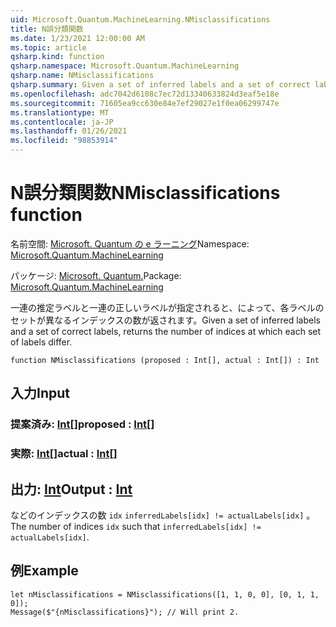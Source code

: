 ```yaml
---
uid: Microsoft.Quantum.MachineLearning.NMisclassifications
title: N誤分類関数
ms.date: 1/23/2021 12:00:00 AM
ms.topic: article
qsharp.kind: function
qsharp.namespace: Microsoft.Quantum.MachineLearning
qsharp.name: NMisclassifications
qsharp.summary: Given a set of inferred labels and a set of correct labels, returns the number of indices at which each set of labels differ.
ms.openlocfilehash: adc7042d6108c7ec72d13340633824d3eaf5e18e
ms.sourcegitcommit: 71605ea9cc630e84e7ef29027e1f0ea06299747e
ms.translationtype: MT
ms.contentlocale: ja-JP
ms.lasthandoff: 01/26/2021
ms.locfileid: "98853914"
---
```

# <a name="nmisclassifications-function"></a><span data-ttu-id="b6cf1-102">N誤分類関数</span><span class="sxs-lookup"><span data-stu-id="b6cf1-102">NMisclassifications function</span></span>

<span data-ttu-id="b6cf1-103">名前空間: [Microsoft. Quantum の e ラーニング](xref:Microsoft.Quantum.MachineLearning)</span><span class="sxs-lookup"><span data-stu-id="b6cf1-103">Namespace: [Microsoft.Quantum.MachineLearning](xref:Microsoft.Quantum.MachineLearning)</span></span>

<span data-ttu-id="b6cf1-104">パッケージ: [Microsoft. Quantum.](https://nuget.org/packages/Microsoft.Quantum.MachineLearning)</span><span class="sxs-lookup"><span data-stu-id="b6cf1-104">Package: [Microsoft.Quantum.MachineLearning](https://nuget.org/packages/Microsoft.Quantum.MachineLearning)</span></span>


<span data-ttu-id="b6cf1-105">一連の推定ラベルと一連の正しいラベルが指定されると、によって、各ラベルのセットが異なるインデックスの数が返されます。</span><span class="sxs-lookup"><span data-stu-id="b6cf1-105">Given a set of inferred labels and a set of correct labels, returns the number of indices at which each set of labels differ.</span></span>

```qsharp
function NMisclassifications (proposed : Int[], actual : Int[]) : Int
```


## <a name="input"></a><span data-ttu-id="b6cf1-106">入力</span><span class="sxs-lookup"><span data-stu-id="b6cf1-106">Input</span></span>

### <a name="proposed--int"></a><span data-ttu-id="b6cf1-107">提案済み: [Int](xref:microsoft.quantum.lang-ref.int)[]</span><span class="sxs-lookup"><span data-stu-id="b6cf1-107">proposed : [Int](xref:microsoft.quantum.lang-ref.int)[]</span></span>




### <a name="actual--int"></a><span data-ttu-id="b6cf1-108">実際: [Int](xref:microsoft.quantum.lang-ref.int)[]</span><span class="sxs-lookup"><span data-stu-id="b6cf1-108">actual : [Int](xref:microsoft.quantum.lang-ref.int)[]</span></span>





## <a name="output--int"></a><span data-ttu-id="b6cf1-109">出力: [Int](xref:microsoft.quantum.lang-ref.int)</span><span class="sxs-lookup"><span data-stu-id="b6cf1-109">Output : [Int](xref:microsoft.quantum.lang-ref.int)</span></span>

<span data-ttu-id="b6cf1-110">などのインデックスの数 `idx` `inferredLabels[idx] != actualLabels[idx]` 。</span><span class="sxs-lookup"><span data-stu-id="b6cf1-110">The number of indices `idx` such that `inferredLabels[idx] != actualLabels[idx]`.</span></span>

## <a name="example"></a><span data-ttu-id="b6cf1-111">例</span><span class="sxs-lookup"><span data-stu-id="b6cf1-111">Example</span></span>

```qsharp
let nMisclassifications = NMisclassifications([1, 1, 0, 0], [0, 1, 1, 0]);
Message($"{nMisclassifications}"); // Will print 2.
```